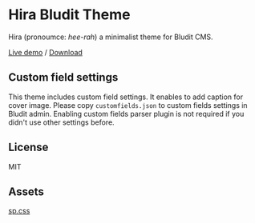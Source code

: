 # Hira Bludit Theme

Hira (pronoumce: *hee-rah*) a minimalist theme for Bludit CMS.

[Live demo](https://via.rossa.cc/demo/hira/) / [Download](https://github.com/sakanafurai/hira/releases/download/1.0.1/hira.zip)

## Custom field settings
This theme includes custom field settings. It enables to add caption for cover image.
Please copy ```customfields.json``` to custom fields settings in Bludit admin.
Enabling custom fields parser plugin is not required if you didn't use other settings before.

## License
MIT

## Assets
[sp.css](https://github.com/susam/spcss/)
